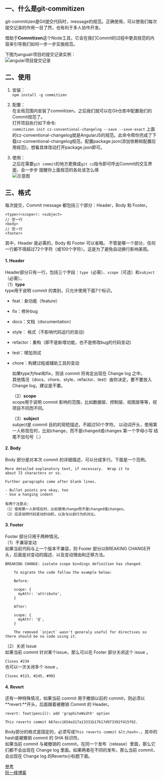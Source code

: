 
## 一、什么是git-commitizen
git-commitizen是Git提交代码时，message的规范。正确使用，可以使我们每次提交记录的作用一目了然，也有利于多人协作开发。    

借助于**Commitizen**这个Node工具，它会在我们Commit的过程中更具规范的内容来引导我们如何一步一步实施规范。  

下图为angualr项目的提交记录实例：   
![angular项目提交记录](http://mmbiz.qpic.cn/mmbiz/GV9yQEsgTSDTtHn5Y74sxnoVog7AQttZbpibJbSdTUBw904kbYyaAk5sWnCTG2atzmlx9ttuIutvMSCSX7TezwQ/640?wx_fmt=png&wxfrom=5&wx_lazy=1) 


## 二、使用
1. 安装：   
`npm install -g commitizen`

2. 配置：   
在全局范围内安装了commitizen，之后我们就可以在Git仓库中配置我们的Commit规范了。  
打开项目执行如下命令:   
`commitizen init cz-conventional-changelog --save --save-exact`
上面的cz-conventional-changelog就是AngularJS的规范。此命令帮你完成了下载cz-conventional-changelog规范，配置package.json(添加依赖和配置应用规范)，想看具体改动打开package.json即可。

3. 使用：   
之后在需要`git commit`的地方更换成`git cz`指令即可呼出Commit的交互界面，会一步步
提醒你上面规范的各处该怎么填    
![示意图](http://mmbiz.qpic.cn/mmbiz/GV9yQEsgTSDTtHn5Y74sxnoVog7AQttZofFBACG5aNZjtdIYtfGVyBKrVibUCtLJysvr80ZyaAJINMpfoB2MdlQ/0?wx_fmt=gif&wxfrom=5&wx_lazy=1)



## 三、格式  
每次提交，Commit message 都包括三个部分：Header，Body 和 Footer。
```
<type>(<scope>): <subject>
// 空一行
<body>
// 空一行
<footer>
```

其中，Header 是必需的，Body 和 Footer 可以省略。
不管是哪一个部分，任何一行都不得超过72个字符（或100个字符）。这是为了避免自动换行影响美观。
#### 1.  Header      
Header部分只有一行，包括三个字段：`type`（必需）、`scope`（可选）和`subject`（必需）。       
（1）**type**   
type用于说明 commit 的类别，只允许使用下面7个标识。     


- feat：新功能（feature）
- fix：修补bug
- docs：文档（documentation）
- style： 格式（不影响代码运行的变动）
- refactor：重构（即不是新增功能，也不是修改bug的代码变动）
- test：增加测试
- chore：构建过程或辅助工具的变动       

    如果type为feat和fix，则该 commit 将肯定出现在 Change log 之中。      
    其他情况（docs、chore、style、refactor、test）由你决定，要不要放入 Change log，建议是不要。     

    （2）**scope**      
    scope用于说明 commit 影响的范围，比如数据层、控制层、视图层等等，视项目不同而不同。      
    
    （3）**subject**    
    subject是 commit 目的的简短描述，不超过50个字符。
    以动词开头，使用第一人称现在时，比如change，而不是changed或changes
    第一个字母小写
    结尾不加句号（.）
    
#### 2.  Body    
Body 部分是对本次 commit 的详细描述，可以分成多行。下面是一个范例。
```
More detailed explanatory text, if necessary.  Wrap it to 
about 72 characters or so. 

Further paragraphs come after blank lines.

- Bullet points are okay, too
- Use a hanging indent
```

    有两个注意点:
    （1）使用第一人称现在时，比如使用change而不是changed或changes。
    （2）应该说明代码变动的动机，以及与以前行为的对比。

#### 3.  Footer      
Footer 部分只用于两种情况。     
（1）不兼容变动     
如果当前代码与上一个版本不兼容，则 Footer 部分以BREAKING CHANGE开头，后面是对变动的描述、以及变动理由和迁移方法。
```
BREAKING CHANGE: isolate scope bindings definition has changed.

    To migrate the code follow the example below:

    Before:

    scope: {
      myAttr: 'attribute',
    }

    After:

    scope: {
      myAttr: '@',
    }

    The removed `inject` wasn't generaly useful for directives so there should be no code using it.
```
（2）关闭 Issue     
如果当前 commit 针对某个issue，那么可以在 Footer 部分关闭这个 issue 。

`Closes #234 `      
也可以一次关闭多个 issue 。

`Closes #123, #245, #992 `


#### 4. Revert       
还有一种特殊情况，如果当前 commit 用于撤销以前的 commit，则必须以**revert:**开头，后面跟着被撤销 Commit 的 Header。
```
revert: feat(pencil): add 'graphiteWidth' option

This reverts commit 667ecc1654a317a13331b17617d973392f415f02.
```         

Body部分的格式是固定的，必须写成`This reverts commit &lt;hash>.`，其中的hash是被撤销 commit 的 SHA 标识符。  
如果当前 commit 与被撤销的 commit，在同一个发布（release）里面，那么它们都不会出现在 Change log 里面。如果两者在不同的发布，那么当前 commit，会出现在 Change log 的Reverts小标题下面。


[参考](https://www.cnblogs.com/Irving/p/5146738.html)       
[阮一峰博客](http://www.ruanyifeng.com/blog/2016/01/commit_message_change_log.html)
